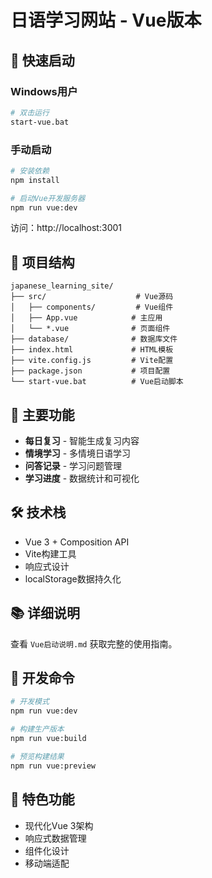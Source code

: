 # 日语学习网站 - Vue版本

## 🚀 快速启动

### Windows用户
```bash
# 双击运行
start-vue.bat
```

### 手动启动
```bash
# 安装依赖
npm install

# 启动Vue开发服务器
npm run vue:dev
```

访问：http://localhost:3001

## 📁 项目结构

```
japanese_learning_site/
├── src/                    # Vue源码
│   ├── components/         # Vue组件
│   ├── App.vue            # 主应用
│   └── *.vue              # 页面组件
├── database/              # 数据库文件
├── index.html             # HTML模板
├── vite.config.js         # Vite配置
├── package.json           # 项目配置
└── start-vue.bat          # Vue启动脚本
```

## 🎯 主要功能

- **每日复习** - 智能生成复习内容
- **情境学习** - 多情境日语学习
- **问答记录** - 学习问题管理
- **学习进度** - 数据统计和可视化

## 🛠️ 技术栈

- Vue 3 + Composition API
- Vite构建工具
- 响应式设计
- localStorage数据持久化

## 📚 详细说明

查看 `Vue启动说明.md` 获取完整的使用指南。

## 🔧 开发命令

```bash
# 开发模式
npm run vue:dev

# 构建生产版本
npm run vue:build

# 预览构建结果
npm run vue:preview
```

## 🎨 特色功能

- 现代化Vue 3架构
- 响应式数据管理
- 组件化设计
- 移动端适配
